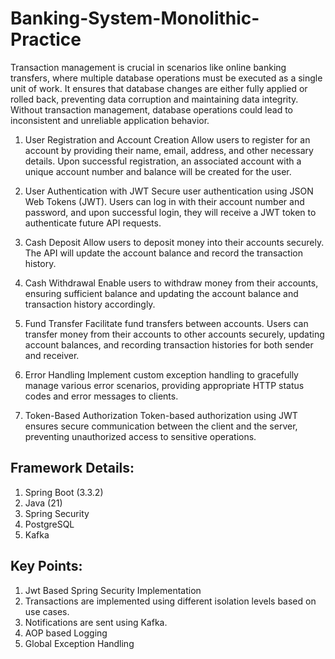 # Banking-System-Monolithic-Practice

Transaction management is crucial in scenarios like online banking transfers, where multiple database operations must be executed as a single unit of work. It ensures that database changes are either fully applied or rolled back, preventing data corruption and maintaining data integrity. Without transaction management, database operations could lead to inconsistent and unreliable application behavior.

1. User Registration and Account Creation
Allow users to register for an account by providing their name, email, address, and other necessary details. Upon successful registration, an associated account with a unique account number and balance will be created for the user.

2. User Authentication with JWT
Secure user authentication using JSON Web Tokens (JWT). Users can log in with their account number and password, and upon successful login, they will receive a JWT token to authenticate future API requests.

3. Cash Deposit
Allow users to deposit money into their accounts securely. The API will update the account balance and record the transaction history.

4. Cash Withdrawal
Enable users to withdraw money from their accounts, ensuring sufficient balance and updating the account balance and transaction history accordingly.

5. Fund Transfer
Facilitate fund transfers between accounts. Users can transfer money from their accounts to other accounts securely, updating account balances, and recording transaction histories for both sender and receiver.

6. Error Handling
Implement custom exception handling to gracefully manage various error scenarios, providing appropriate HTTP status codes and error messages to clients.

7. Token-Based Authorization
Token-based authorization using JWT ensures secure communication between the client and the server, preventing unauthorized access to sensitive operations.

## Framework Details:
1. Spring Boot (3.3.2)
2. Java (21)
3. Spring Security
4. PostgreSQL
5. Kafka

## Key Points:
1. Jwt Based Spring Security Implementation
2. Transactions are implemented using different isolation levels based on use cases.
3. Notifications are sent using Kafka.
4. AOP based Logging
5. Global Exception Handling
